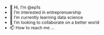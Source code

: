 - 👋 Hi, I’m @ep1s
- 👀 I’m interested in entreprenuership
- 🌱 I’m currently learning data science
- 💞️ I’m looking to collaborate on a better world
- 📫 How to reach me ...

<!---
ep1s/ep1s is a ✨ special ✨ repository because its `README.md` (this file) appears on your GitHub profile.
You can click the Preview link to take a look at your changes.
--->
